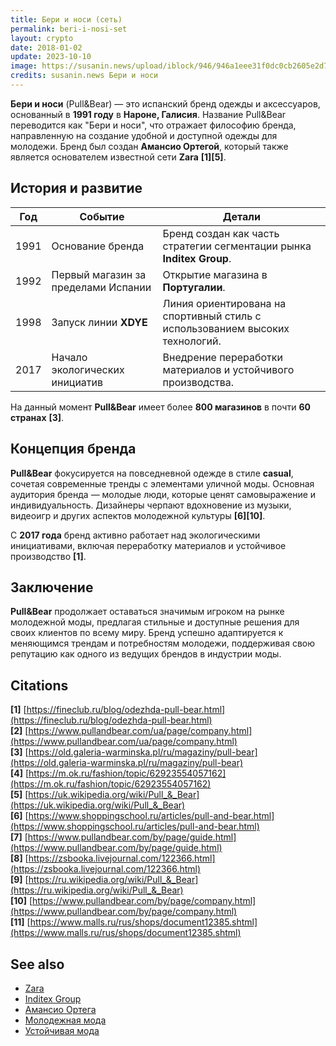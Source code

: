 ```yaml
---
title: Бери и носи (сеть)
permalink: beri-i-nosi-set
layout: crypto
date: 2018-01-02
update: 2023-10-10
image: https://susanin.news/upload/iblock/946/946a1eee31f0dc0cb2605e2d7b6dbc83.jpg_760x400.jpg
credits: susanin.news Бери и носи
---
```


**Бери и носи** (Pull&Bear) — это испанский бренд одежды и аксессуаров, основанный в **1991 году** в **Нароне, Галисия**. Название Pull&Bear переводится как "Бери и носи", что отражает философию бренда, направленную на создание удобной и доступной одежды для молодежи. Бренд был создан **Амансио Ортегой**, который также является основателем известной сети **Zara** **[1][5]**.

## История и развитие

| **Год** | **Событие**                              | **Детали**                                   |  
|---------|------------------------------------------|---------------------------------------------|  
| 1991    | Основание бренда                         | Бренд создан как часть стратегии сегментации рынка **Inditex Group**. |  
| 1992    | Первый магазин за пределами Испании      | Открытие магазина в **Португалии**.         |  
| 1998    | Запуск линии **XDYE**                    | Линия ориентирована на спортивный стиль с использованием высоких технологий. |  
| 2017    | Начало экологических инициатив           | Внедрение переработки материалов и устойчивого производства. |  

На данный момент **Pull&Bear** имеет более **800 магазинов** в почти **60 странах** **[3]**.

## Концепция бренда

**Pull&Bear** фокусируется на повседневной одежде в стиле **casual**, сочетая современные тренды с элементами уличной моды. Основная аудитория бренда — молодые люди, которые ценят самовыражение и индивидуальность. Дизайнеры черпают вдохновение из музыки, видеоигр и других аспектов молодежной культуры **[6][10]**.

С **2017 года** бренд активно работает над экологическими инициативами, включая переработку материалов и устойчивое производство **[1]**.

## Заключение

**Pull&Bear** продолжает оставаться значимым игроком на рынке молодежной моды, предлагая стильные и доступные решения для своих клиентов по всему миру. Бренд успешно адаптируется к меняющимся трендам и потребностям молодежи, поддерживая свою репутацию как одного из ведущих брендов в индустрии моды.

## Citations

**[1]** [https://fineclub.ru/blog/odezhda-pull-bear.html](https://fineclub.ru/blog/odezhda-pull-bear.html)  
**[2]** [https://www.pullandbear.com/ua/page/company.html](https://www.pullandbear.com/ua/page/company.html)  
**[3]** [https://old.galeria-warminska.pl/ru/magaziny/pull-bear](https://old.galeria-warminska.pl/ru/magaziny/pull-bear)  
**[4]** [https://m.ok.ru/fashion/topic/62923554057162](https://m.ok.ru/fashion/topic/62923554057162)  
**[5]** [https://uk.wikipedia.org/wiki/Pull_&_Bear](https://uk.wikipedia.org/wiki/Pull_&_Bear)  
**[6]** [https://www.shoppingschool.ru/articles/pull-and-bear.html](https://www.shoppingschool.ru/articles/pull-and-bear.html)  
**[7]** [https://www.pullandbear.com/by/page/guide.html](https://www.pullandbear.com/by/page/guide.html)  
**[8]** [https://zsbooka.livejournal.com/122366.html](https://zsbooka.livejournal.com/122366.html)  
**[9]** [https://ru.wikipedia.org/wiki/Pull_&_Bear](https://ru.wikipedia.org/wiki/Pull_&_Bear)  
**[10]** [https://www.pullandbear.com/by/page/company.html](https://www.pullandbear.com/by/page/company.html)  
**[11]** [https://www.malls.ru/rus/shops/document12385.shtml](https://www.malls.ru/rus/shops/document12385.shtml)  

## See also

- [Zara](zara)  
- [Inditex Group](inditex-group)  
- [Амансио Ортега](amancio-ortega)  
- [Молодежная мода](molodezhnaya-moda)  
- [Устойчивая мода](ustoychivaya-moda)  

<!-- Prompt:
- Не менять язык статьи, сохранять оригинальный язык.  
- Если тема оформлена как "Имя Фамилия", заголовок должен быть "Фамилия, Имя".  
- Изменить title: A Template на основной топик в статье.  
- Создать permalink: на основе title.  
- Проверь дату в переменной update: 2025-01-31 на текущую дату
- Изменить заголовок раздела "Citations" на ## Citations.  
- Оформить ссылки в разделе "Citations" в формате: **[1]** [URL](URL).  
- При ссылке на источник в тексте, использовать формат: **[x]**, **[x]**.  
- Убедиться, что номера цитат соответствуют записям в разделе "Citations".  
- Сделать номера цитат кликабельными по указанному выше формату.  
- Добавить список связанных тем в том же формате.  
- Если есть списки - конвертируй их в таблицы
- Выделяй даты, места, географические назавания, адреса, имена собственные **таким образом**
- Использовать шаблон - "[Название темы](ссылка-на-тему)" для каждого пункта.  
- Раздел ## See also должен включаться автоматически в конец статьи.  
- Результат в md коде
- Оставить этот Prompt после редактирования в конце кода.
-->
